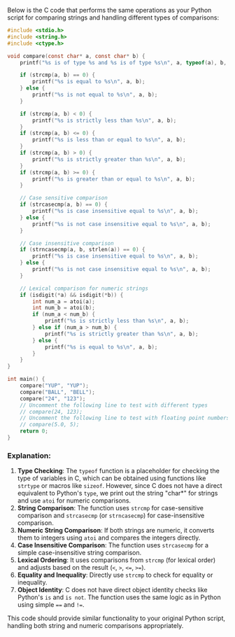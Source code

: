  Below is the C code that performs the same operations as your Python script for comparing strings and handling different types of comparisons:

```c
#include <stdio.h>
#include <string.h>
#include <ctype.h>

void compare(const char* a, const char* b) {
    printf("%s is of type %s and %s is of type %s\n", a, typeof(a), b, typeof(b));

    if (strcmp(a, b) == 0) {
        printf("%s is equal to %s\n", a, b);
    } else {
        printf("%s is not equal to %s\n", a, b);
    }

    if (strcmp(a, b) < 0) {
        printf("%s is strictly less than %s\n", a, b);
    }
    if (strcmp(a, b) <= 0) {
        printf("%s is less than or equal to %s\n", a, b);
    }
    if (strcmp(a, b) > 0) {
        printf("%s is strictly greater than %s\n", a, b);
    }
    if (strcmp(a, b) >= 0) {
        printf("%s is greater than or equal to %s\n", a, b);
    }

    // Case sensitive comparison
    if (strcasecmp(a, b) == 0) {
        printf("%s is case insensitive equal to %s\n", a, b);
    } else {
        printf("%s is not case insensitive equal to %s\n", a, b);
    }

    // Case insensitive comparison
    if (strncasecmp(a, b, strlen(a)) == 0) {
        printf("%s is case insensitive equal to %s\n", a, b);
    } else {
        printf("%s is not case insensitive equal to %s\n", a, b);
    }

    // Lexical comparison for numeric strings
    if (isdigit(*a) && isdigit(*b)) {
        int num_a = atoi(a);
        int num_b = atoi(b);
        if (num_a < num_b) {
            printf("%s is strictly less than %s\n", a, b);
        } else if (num_a > num_b) {
            printf("%s is strictly greater than %s\n", a, b);
        } else {
            printf("%s is equal to %s\n", a, b);
        }
    }
}

int main() {
    compare("YUP", "YUP");
    compare("BALL", "BELL");
    compare("24", "123");
    // Uncomment the following line to test with different types
    // compare(24, 123);
    // Uncomment the following line to test with floating point numbers
    // compare(5.0, 5);
    return 0;
}
```

### Explanation:
1. **Type Checking**: The `typeof` function is a placeholder for checking the type of variables in C, which can be obtained using functions like `strtype` or macros like `sizeof`. However, since C does not have a direct equivalent to Python's `type`, we print out the string "char*" for strings and use `atoi` for numeric comparisons.
2. **String Comparison**: The function uses `strcmp` for case-sensitive comparison and `strcasecmp` (or `strncasecmp`) for case-insensitive comparison.
3. **Numeric String Comparison**: If both strings are numeric, it converts them to integers using `atoi` and compares the integers directly.
4. **Case Insensitive Comparison**: The function uses `strcasecmp` for a simple case-insensitive string comparison.
5. **Lexical Ordering**: It uses comparisons from `strcmp` (for lexical order) and adjusts based on the result (`<`, `>`, `<=`, `>=`).
6. **Equality and Inequality**: Directly use `strcmp` to check for equality or inequality.
7. **Object Identity**: C does not have direct object identity checks like Python's `is` and `is not`. The function uses the same logic as in Python using simple `==` and `!=`.

This code should provide similar functionality to your original Python script, handling both string and numeric comparisons appropriately.
